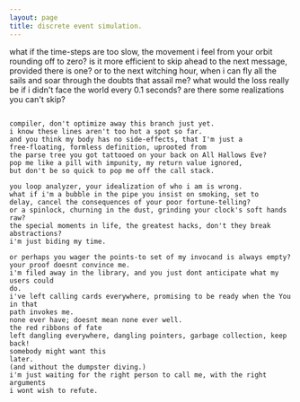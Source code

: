 ```yaml
---
layout: page
title: discrete event simulation.
---
```


what if the time-steps are too slow,
the movement i feel from your orbit rounding off to zero?
is it more efficient to skip ahead to the next message,
provided there is one?
or to the next witching hour, when i can fly all the sails
and soar through the doubts that assail me?
what would the loss really be if i didn't face the world every 0.1 seconds?
are there some realizations you can't skip?

~~~

compiler, don't optimize away this branch just yet.
i know these lines aren't too hot a spot so far.
and you think my body has no side-effects, that I'm just a
free-floating, formless definition, uprooted from
the parse tree you got tattooed on your back on All Hallows Eve?
pop me like a pill with impunity, my return value ignored,
but don't be so quick to pop me off the call stack.

you loop analyzer, your idealization of who i am is wrong.
what if i'm a bubble in the pipe you insist on smoking, set to
delay, cancel the consequences of your poor fortune-telling?
or a spinlock, churning in the dust, grinding your clock's soft hands
raw?
the special moments in life, the greatest hacks, don't they break abstractions?
i'm just biding my time.

or perhaps you wager the points-to set of my invocand is always empty?
your proof doesnt convince me.
i'm filed away in the library, and you just dont anticipate what my users could
do.
i've left calling cards everywhere, promising to be ready when the You in that
path invokes me.
none ever have; doesnt mean none ever well.
the red ribbons of fate
left dangling everywhere, dangling pointers, garbage collection, keep back!
somebody might want this
later.
(and without the dumpster diving.)
i'm just waiting for the right person to call me, with the right arguments
i wont wish to refute.
